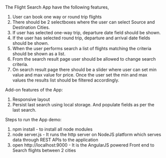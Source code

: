 The Flight Search App have the following features,

1.    User can book one way or round trip flights
2.    There should be 2 selectboxes where the user can select Source and Destination Cities.
3.    If user has selected one-way trip, departure date field should be shown.
4.    If the user has selected round trip, departure and arrival date fields should be shown.
5.    When the user performs search a list of flights matching the criteria should be shown as a list.
6.    From the search result page user should be allowed to change search criteria.
7.    On search result page there should be a slider where user can set min value and max value for price. Once the user set the min and max values the results list should be filtered accordingly.
 
Add-on features of the App:

1.    Responsive layout
2.    Persist last search using local storage. And populate fields as per the last search.

Steps to run the App demo:

1.    npm install - to install all node modules 
2.    node server.js  - It runs the http server on NodeJS platform which serves data through REST APIs to the application
2.    open http://localhost:9000 - It is the AngularJS powered Front end to Search flights between 2 cities

